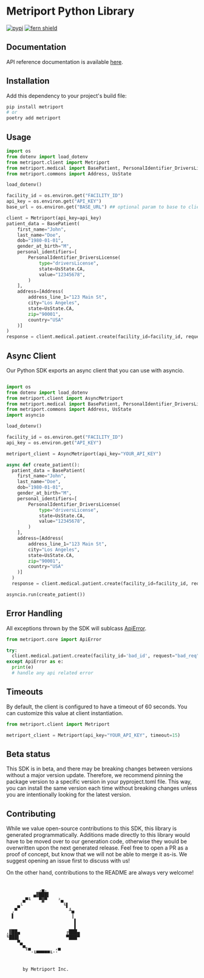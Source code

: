 # Metriport Python Library

[![pypi](https://img.shields.io/pypi/v/fern-metriport.svg)](https://pypi.python.org/pypi/fern-metriport)
[![fern shield](https://img.shields.io/badge/%F0%9F%8C%BF-SDK%20generated%20by%20Fern-brightgreen)](https://buildwithfern.com/?utm_source=metriport/metriport-python/readme)

## Documentation

API reference documentation is available [here](https://docs.metriport.com/home/welcome).

## Installation

Add this dependency to your project's build file:

```bash
pip install metriport
# or
poetry add metriport
```

## Usage
```python
import os
from dotenv import load_dotenv
from metriport.client import Metriport
from metriport.medical import BasePatient, PersonalIdentifier_DriversLicense
from metriport.commons import Address, UsState

load_dotenv()

facility_id = os.environ.get("FACILITY_ID")
api_key = os.environ.get("API_KEY")
base_url = os.environ.get("BASE_URL") ## optional param to base to client if want to point to sandbox url.

client = Metriport(api_key=api_key)
patient_data = BasePatient(
    first_name="John",
    last_name="Doe",
    dob="1980-01-01",
    gender_at_birth="M",
    personal_identifiers=[
        PersonalIdentifier_DriversLicense(
            type="driversLicense",
            state=UsState.CA,
            value="12345678",
        )
    ],
    address=[Address(
        address_line_1="123 Main St",
        city="Los Angeles",
        state=UsState.CA,
        zip="90001",
        country="USA"
    )]
)
response = client.medical.patient.create(facility_id=facility_id, request=patient_data)
```

## Async Client
Our Python SDK exports an async client that you can use with asyncio. 

```python

import os
from dotenv import load_dotenv
from metriport.client import AsyncMetriport
from metriport.medical import BasePatient, PersonalIdentifier_DriversLicense
from metriport.commons import Address, UsState
import asyncio

load_dotenv()

facility_id = os.environ.get("FACILITY_ID")
api_key = os.environ.get("API_KEY")

metriport_client = AsyncMetriport(api_key="YOUR_API_KEY")

async def create_patient():
  patient_data = BasePatient(
    first_name="John",
    last_name="Doe",
    dob="1980-01-01",
    gender_at_birth="M",
    personal_identifiers=[
        PersonalIdentifier_DriversLicense(
            type="driversLicense",
            state=UsState.CA,
            value="12345678",
        )
    ],
    address=[Address(
        address_line_1="123 Main St",
        city="Los Angeles",
        state=UsState.CA,
        zip="90001",
        country="USA"
    )]
  )
  response = client.medical.patient.create(facility_id=facility_id, request=patient_data)

asyncio.run(create_patient())
```

## Error Handling
All exceptions thrown by the SDK will sublcass [ApiError](./src/metriport/core/api_error.py). 

```python
from metriport.core import ApiError

try:
  client.medical.patient.create(facility_id='bad_id', request="bad_req")
except ApiError as e:  
  print(e) 
  # handle any api related error
```

## Timeouts
By default, the client is configured to have a timeout of 60 seconds. You can customize this value at client instantiation.

```python
from metriport.client import Metriport

metriport_client = Metriport(api_key="YOUR_API_KEY", timeout=15)
```

## Beta status

This SDK is in beta, and there may be breaking changes between versions without a major version update. Therefore, we recommend pinning the package version to a specific version in your pyproject.toml file. This way, you can install the same version each time without breaking changes unless you are intentionally looking for the latest version.

## Contributing

While we value open-source contributions to this SDK, this library is generated programmatically. Additions made directly to this library would have to be moved over to our generation code, otherwise they would be overwritten upon the next generated release. Feel free to open a PR as a proof of concept, but know that we will not be able to merge it as-is. We suggest opening an issue first to discuss with us!

On the other hand, contributions to the README are always very welcome!

##

```
            ,▄,
          ▄▓███▌
      ▄▀╙   ▀▓▀    ²▄
    ▄└               ╙▌
  ,▀                   ╨▄
  ▌                     ║
                         ▌
                         ▌
,▓██▄                 ╔███▄
╙███▌                 ▀███▀
    ▀▄
      ▀╗▄         ,▄
         '╙▀▀▀▀▀╙''


      by Metriport Inc.

```
